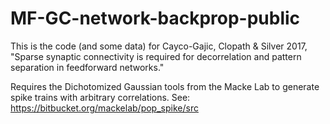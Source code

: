 # MF-GC-network-backprop-public

This is the code (and some data) for Cayco-Gajic, Clopath & Silver 2017, "Sparse synaptic connectivity is required for decorrelation and pattern separation in feedforward networks."

Requires the Dichotomized Gaussian tools from the Macke Lab to generate spike trains with arbitrary correlations. 
See: https://bitbucket.org/mackelab/pop_spike/src
